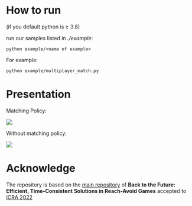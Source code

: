 



# How to run
(if you default python is  $\geq$ 3.8)

run our samples listed in *./example*:

```
python example/<name of example>
```
For example:
```
python example/multiplayer_match.py
```



# Presentation

Matching Policy: 

![](https://github.com/lakiGuo/Reach-Avoid-Games/tree/main/gif/four_car_matching.gif)



Without matching policy:

![](https://github.com/lakiGuo/Reach-Avoid-Games/tree/main/gif/four_cars_experiment2.gif)

# Acknowledge

The  repository is based on the [main repository](https://github.com/dennisant/Reach-Avoid-Games) of **Back to the Future: Efficient, Time-Consistent Solutions in Reach-Avoid Games** accepted to [ICRA 2022](https://arxiv.org/pdf/2109.07673.pdf)
